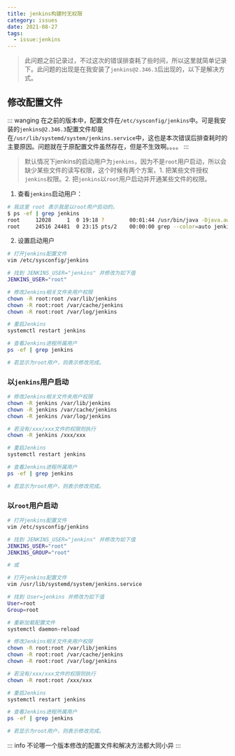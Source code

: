 ```yaml
---
title: jenkins构建时无权限
category: issues
date: 2021-08-27
tags:
  - issue:jenkins
---
```


> 此问题之前记录过，不过这次的错误排查耗了些时间，所以这里就简单记录下。此问题的出现是在我安装了`jenkins@2.346.3`后出现的，以下是解决方式。

## 修改配置文件

::: wanging
在之前的版本中，配置文件在`/etc/sysconfig/jenkins`中。可是我安装的`jenkins@2.346.3`配置文件却是在`/usr/lib/systemd/system/jenkins.service`中，这也是本次错误后排查耗时的主要原因。问题就在于原配置文件虽然存在，但是不生效啊。。。。
:::

> 默认情况下jenkins的启动用户为`jenkins`，因为不是`root`用户启动，所以会缺少某些文件的读写权限，这个时候有两个方案，1. 把某些文件授权`jenkins`权限。2. 把`jenkins`以`root`用户启动并开通某些文件的权限。

1. 查看`jenkins`启动用户：

```bash
# 我这里 root 表示我是以root用户启动的。
$ ps -ef | grep jenkins
root     12028     1  0 19:18 ?        00:01:44 /usr/bin/java -Djava.awt.headless=true -jar /usr/share/java/jenkins.war --webroot=%C/jenkins/war --httpPort=9090
root     24516 24481  0 23:15 pts/2    00:00:00 grep --color=auto jenkins 
```

2. 设置启动用户

```bash
# 打开jenkins配置文件
vim /etc/sysconfig/jenkins

# 找到 JENKINS_USER="jenkins" 并修改为如下值
JENKINS_USER="root"

# 修改Jenkins相关文件夹用户权限
chown -R root:root /var/lib/jenkins
chown -R root:root /var/cache/jenkins
chown -R root:root /var/log/jenkins

# 重启Jenkins
systemctl restart jenkins

# 查看Jenkins进程所属用户
ps -ef | grep jenkins

# 若显示为root用户，则表示修改完成。
```

### 以`jenkins`用户启动

```bash
# 修改Jenkins相关文件夹用户权限
chown -R jenkins /var/lib/jenkins
chown -R jenkins /var/cache/jenkins
chown -R jenkins /var/log/jenkins

# 若没有/xxx/xxx文件的权限则执行
chown -R jenkins /xxx/xxx

# 重启Jenkins
systemctl restart jenkins

# 查看Jenkins进程所属用户
ps -ef | grep jenkins

# 若显示为root用户，则表示修改完成。
```

### 以`root`用户启动

```bash
# 打开jenkins配置文件
vim /etc/sysconfig/jenkins

# 找到 JENKINS_USER="jenkins" 并修改为如下值
JENKINS_USER="root"
JENKINS_GROUP="root"

# 或

# 打开jenkins配置文件
vim /usr/lib/systemd/system/jenkins.service

# 找到 User=jenkins 并修改为如下值
User=root
Group=root

# 重新加载配置文件
systemctl daemon-reload

# 修改Jenkins相关文件夹用户权限
chown -R root:root /var/lib/jenkins
chown -R root:root /var/cache/jenkins
chown -R root:root /var/log/jenkins

# 若没有/xxx/xxx文件的权限则执行
chown -R root:root /xxx/xxx

# 重启Jenkins
systemctl restart jenkins

# 查看Jenkins进程所属用户
ps -ef | grep jenkins

# 若显示为root用户，则表示修改完成。
```

::: info
不论哪一个版本修改的配置文件和解决方法都大同小异
:::
